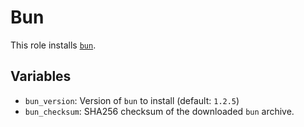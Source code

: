 # Bun

This role installs [`bun`](https://bun.sh/).

## Variables

- `bun_version`: Version of `bun` to install (default: `1.2.5`)
- `bun_checksum`: SHA256 checksum of the downloaded `bun` archive.

